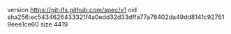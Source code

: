 version https://git-lfs.github.com/spec/v1
oid sha256:ec5434626433321f4a0edd32d33dffa77a78402da49dd8141c927619eee1ce60
size 4419
